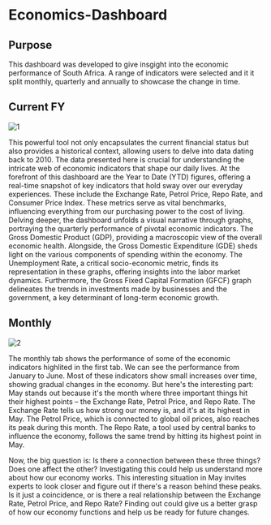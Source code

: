 # Economics-Dashboard

## Purpose

This dashboard was developed to give insgight into the economic performance of South Africa. A range of indicators were selected and it it split monthly, 
quarterly and annually to showcase the change in time. 

## Current FY 

![1](https://github.com/LikhonaMatinjwa/Economics-Dashboard/assets/81294316/62b5eaea-92ba-43d6-b3ef-6d7b83755fcb)

This powerful tool not only encapsulates the current financial status but also provides a historical context, allowing users to delve into data dating back to 2010. The data presented here is crucial for understanding the intricate web of economic indicators that shape our daily lives. At the forefront of this dashboard are the Year to Date (YTD) figures, offering a real-time snapshot of key indicators that hold sway over our everyday experiences. These include the Exchange Rate, Petrol Price, Repo Rate, and Consumer Price Index. These metrics serve as vital benchmarks, influencing everything from our purchasing power to the cost of living. Delving deeper, the dashboard unfolds a visual narrative through graphs, portraying the quarterly performance of pivotal economic indicators. The Gross Domestic Product (GDP), providing a macroscopic view of the overall economic health. Alongside, the Gross Domestic Expenditure (GDE) sheds light on the various components of spending within the economy. The Unemployment Rate, a critical socio-economic metric, finds its representation in these graphs, offering insights into the labor market dynamics. Furthermore, the Gross Fixed Capital Formation (GFCF) graph delineates the trends in investments made by businesses and the government, a key determinant of long-term economic growth.

## Monthly

![2](https://github.com/LikhonaMatinjwa/Economics-Dashboard/assets/81294316/9dc2fe57-6647-4da2-b3b6-bc17b636ebaf)

The monthly tab shows the performance of some of the economic indicators highlited in the first tab. We can see the performance from January to June. Most of these indicators show small increases over time, showing gradual changes in the economy. But here's the interesting part: May stands out because it's the month where three important things hit their highest points – the Exchange Rate, Petrol Price, and Repo Rate. The Exchange Rate tells us how strong our money is, and it's at its highest in May. The Petrol Price, which is connected to global oil prices, also reaches its peak during this month. The Repo Rate, a tool used by central banks to influence the economy, follows the same trend by hitting its highest point in May. 

Now, the big question is: Is there a connection between these three things? Does one affect the other? Investigating this could help us understand more about how our economy works. This interesting situation in May invites experts to look closer and figure out if there's a reason behind these peaks. Is it just a coincidence, or is there a real relationship between the Exchange Rate, Petrol Price, and Repo Rate? Finding out could give us a better grasp of how our economy functions and help us be ready for future changes.
